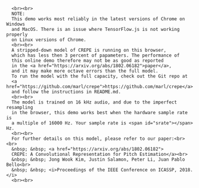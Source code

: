       <br><br>
      NOTE:
      This demo works most reliably in the latest versions of Chrome on Windows
      and MacOS. There is an issue where TensorFlow.js is not working properly
      on Linux versions of Chrome.
      <br><br>
      A stripped-down model of CREPE is running on this browser,
      which has less then 3 percent of papameters. The performance of
      this online demo therefore may not be as good as reported
      in the <a href="https://arxiv.org/abs/1802.06182">paper</a>,
      and it may make more octave errors than the full model.
      To run the model with the full capacity, check out the Git repo at
      <a href="https://github.com/marl/crepe">https://github.com/marl/crepe</a>
      and follow the instructions in README.md.
      <br><br>
      The model is trained on 16 kHz audio, and due to the imperfect resampling
      in the browser, this demo works best when the hardware sample rate is
      a multiple of 16000 Hz. Your sample rate is <span id="srate"></span> Hz.
      <br><br>
      For further details on this model, please refer to our paper:<br><br>
      &nbsp; &nbsp; <a href="https://arxiv.org/abs/1802.06182">
      CREPE: A Convolutional Representation for Pitch Estimation</a><br>
      &nbsp; &nbsp; Jong Wook Kim, Justin Salamon, Peter Li, Juan Pablo Bello<br>
      &nbsp; &nbsp; <i>Proceedings of the IEEE Conference on ICASSP, 2018.</i>
      <br><br>